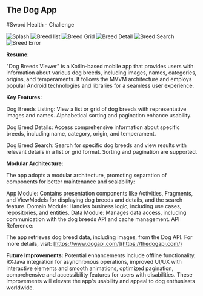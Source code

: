 ## The Dog App

#Sword Health - Challenge

![Splash](https://github.com/danielbd9/s-health/assets/16392300/4fef1a6c-a44a-4c6a-8125-ff8abbe449ea)  ![Breed list](https://github.com/danielbd9/s-health/assets/16392300/f3868dd8-ba08-40e3-870b-bd81951c6bc0) ![Breed Grid](https://github.com/danielbd9/s-health/assets/16392300/c482e49c-a82b-40bc-9cc2-1a359da6c9b0) ![Breed Detail](https://github.com/danielbd9/s-health/assets/16392300/4bf7719c-c9c3-4cfb-b1dd-c93b88455145) ![Breed Search](https://github.com/danielbd9/s-health/assets/16392300/56ebae55-8945-4b0e-b76b-95b3c54e1174) ![Breed Error](https://github.com/danielbd9/s-health/assets/16392300/9219cf1a-fdb0-440a-8352-139b7c9d2492)

<b>Resume:</b>

"Dog Breeds Viewer" is a Kotlin-based mobile app that provides users with information about various dog breeds, including images, names, categories, origins, and temperaments. It follows the MVVM architecture and employs popular Android technologies and libraries for a seamless user experience.

<b>Key Features:</b>

Dog Breeds Listing: View a list or grid of dog breeds with representative images and names. Alphabetical sorting and pagination enhance usability.

Dog Breed Details: Access comprehensive information about specific breeds, including name, category, origin, and temperament.

Dog Breed Search: Search for specific dog breeds and view results with relevant details in a list or grid format. Sorting and pagination are supported.

<b>Modular Architecture:</b>

The app adopts a modular architecture, promoting separation of components for better maintenance and scalability:

App Module: Contains presentation components like Activities, Fragments, and ViewModels for displaying dog breeds and details, and the search feature.
Domain Module: Handles business logic, including use cases, repositories, and entities.
Data Module: Manages data access, including communication with the dog breeds API and cache management.
API Reference:

The app retrieves dog breed data, including images, from the Dog API. For more details, visit: [https://www.dogapi.com/](https://thedogapi.com/)

<b>Future Improvements:</b>
Potential enhancements include offline functionality, RXJava integration for asynchronous operations, improved UI/UX with interactive elements and smooth animations, optimized pagination, comprehensive and accessibility features for users with disabilities. These improvements will elevate the app's usability and appeal to dog enthusiasts worldwide.
